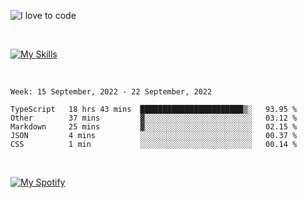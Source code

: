 ![I love to code](https://capsule-render.vercel.app/api?height=250&type=waving&color=gradient&customColorList=14&section=header&text=%F0%9F%92%80%20%F0%9F%96%A4%20%F0%9F%92%BB&fontSize=34&fontColor=fff&animation=fadeIn&fontAlignY=40)

<br>

[![My Skills](https://skillicons.dev/icons?i=html,css,js,ts,dart,react,vue,astro,nextjs,nuxtjs,svelte,remix,gatsby,flutter,jest,sass,styledcomponents,tailwind,materialui,nodejs,graphql,git,netlify,ai,figma)](https://skillicons.dev)

<br>


<!--START_SECTION:waka-->
```text
Week: 15 September, 2022 - 22 September, 2022

TypeScript   18 hrs 43 mins  ███████████████████████▒░   93.95 % 
Other        37 mins         ▓░░░░░░░░░░░░░░░░░░░░░░░░   03.12 % 
Markdown     25 mins         ▓░░░░░░░░░░░░░░░░░░░░░░░░   02.15 % 
JSON         4 mins          ░░░░░░░░░░░░░░░░░░░░░░░░░   00.37 % 
CSS          1 min           ░░░░░░░░░░░░░░░░░░░░░░░░░   00.14 % 
```
<!--END_SECTION:waka-->


<br>

[![My Spotify](https://spotify-github-profile.vercel.app/api/view?uid=dmblakedesign&cover_image=true&theme=default&bar_color=53b14f&bar_color_cover=false)](https://github.com/kittinan/spotify-github-profile)
